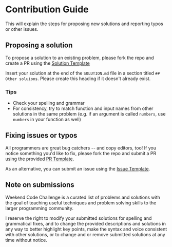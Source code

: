 # Contribution Guide

This will explain the steps for proposing new solutions and reporting typos or other issues.

## Proposing a solution

To propose a solution to an existing problem, please fork the repo and create a PR using the [Solution Template](https://github.com/shin10kudev/weekend-code-challenge/blob/master/SOLUTION_TEMPLATE.md)

Insert your solution at the end of the `SOLUTION.md` file in a section titled `## Other soluions`. Please create this heading if it doesn't already exist.

### Tips

- Check your spelling and grammar
- For consistency, try to match function and input names from other solutions in the same problem (e.g. if an argument is called `numbers`, use `numbers` in your function as well)

## Fixing issues or typos

All programmers are great bug catchers -- and copy editors, too! If you notice something you'd like to fix, please fork the repo and submit a PR using the provided [PR Template](https://github.com/shin10kudev/weekend-code-challenge/blob/master/.github/PULL_REQUEST_TEMPLATE.md).

As an alternative, you can submit an issue using the [Issue Template](https://github.com/shin10kudev/weekend-code-challenge/blob/master/.github/ISSUE_TEMPLATE.md).

## Note on submissions

Weekend Code Challenge is a curated list of problems and solutions with the goal of teaching useful techniques and problem solving skills to the larger programming community.

I reserve the right to modify your submitted solutions for spelling and grammatical fixes, and to change the provided descriptions and solutions in any way to better highlight key points, make the syntax and voice consistent with other solutions, or to change and or remove submitted solutions at any time without notice.
